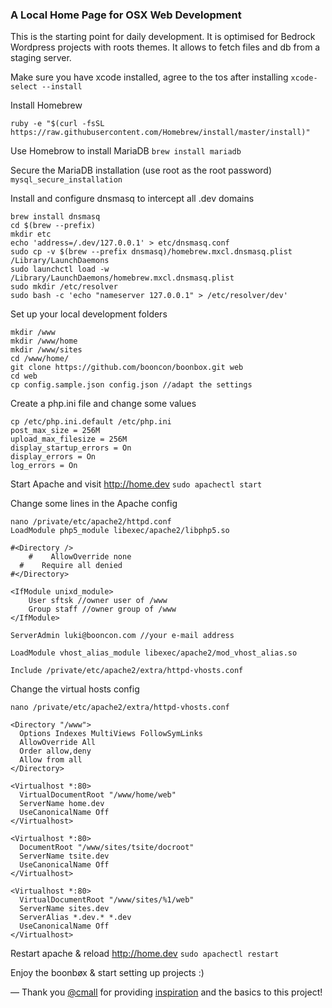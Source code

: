 ### A Local Home Page for OSX Web Development

This is the starting point for daily development. It is optimised for Bedrock Wordpress projects with roots themes. It allows to fetch files and db from a staging server.

Make sure you have xcode installed, agree to the tos after installing
`xcode-select --install`

Install Homebrew
```
ruby -e "$(curl -fsSL https://raw.githubusercontent.com/Homebrew/install/master/install)"
```

Use Homebrow to install MariaDB
`brew install mariadb`


Secure the MariaDB installation (use root as the root password)
`mysql_secure_installation`


Install and configure dnsmasq to intercept all .dev domains
```
brew install dnsmasq
cd $(brew --prefix)
mkdir etc
echo 'address=/.dev/127.0.0.1' > etc/dnsmasq.conf
sudo cp -v $(brew --prefix dnsmasq)/homebrew.mxcl.dnsmasq.plist /Library/LaunchDaemons
sudo launchctl load -w /Library/LaunchDaemons/homebrew.mxcl.dnsmasq.plist
sudo mkdir /etc/resolver
sudo bash -c 'echo "nameserver 127.0.0.1" > /etc/resolver/dev'
```


Set up your local development folders
```
mkdir /www
mkdir /www/home
mkdir /www/sites
cd /www/home/
git clone https://github.com/booncon/boonbox.git web
cd web
cp config.sample.json config.json //adapt the settings
```


Create a php.ini file and change some values
```
cp /etc/php.ini.default /etc/php.ini
post_max_size = 256M
upload_max_filesize = 256M
display_startup_errors = On
display_errors = On
log_errors = On
```


Start Apache and visit http://home.dev
`sudo apachectl start`


Change some lines in the Apache config
```
nano /private/etc/apache2/httpd.conf
LoadModule php5_module libexec/apache2/libphp5.so

#<Directory />
	#    AllowOverride none
  #    Require all denied
#</Directory>

<IfModule unixd_module>
	User sftsk //owner user of /www
	Group staff //owner group of /www
</IfModule>

ServerAdmin luki@booncon.com //your e-mail address

LoadModule vhost_alias_module libexec/apache2/mod_vhost_alias.so

Include /private/etc/apache2/extra/httpd-vhosts.conf
```


Change the virtual hosts config
```
nano /private/etc/apache2/extra/httpd-vhosts.conf

<Directory "/www">
  Options Indexes MultiViews FollowSymLinks
  AllowOverride All
  Order allow,deny
  Allow from all
</Directory>

<Virtualhost *:80>
  VirtualDocumentRoot "/www/home/web"
  ServerName home.dev
  UseCanonicalName Off
</Virtualhost>

<Virtualhost *:80>
  DocumentRoot "/www/sites/tsite/docroot"
  ServerName tsite.dev
  UseCanonicalName Off
</Virtualhost>

<Virtualhost *:80>
  VirtualDocumentRoot "/www/sites/%1/web"
  ServerName sites.dev
  ServerAlias *.dev.* *.dev 
  UseCanonicalName Off
</Virtualhost>
```


Restart apache & reload http://home.dev
`sudo apachectl restart`

Enjoy the boonbøx & start setting up projects :)

—
Thank you [@cmall](https://twitter.com/cmall) for providing [inspiration](http://mallinson.ca/post/osx-web-development) and the basics to this project!
